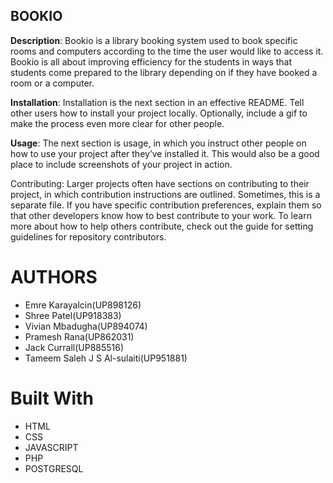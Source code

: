 ## BOOKIO
<b>Description</b>: Bookio is a library booking system used to book specific rooms and computers according to the time the user would like to access it. Bookio is all about improving efficiency for the students in ways that students come prepared to the library depending on if they have booked a room or a computer.

<b>Installation</b>: Installation is the next section in an effective README. Tell other users how to install your project locally. Optionally, include a gif to make the process even more clear for other people.

<b>Usage</b>: The next section is usage, in which you instruct other people on how to use your project after they’ve installed it. This would also be a good place to include screenshots of your project in action.

</b>Contributing</b>: Larger projects often have sections on contributing to their project, in which contribution instructions are outlined. Sometimes, this is a separate file. If you have specific contribution preferences, explain them so that other developers know how to best contribute to your work. To learn more about how to help others contribute, check out the guide for setting guidelines for repository contributors.

# AUTHORS
- Emre Karayalcin(UP898126) 
- Shree Patel(UP918383) 
- Vivian Mbadugha(UP894074) 
- Pramesh Rana(UP862031) 
- Jack Currall(UP885516) 
- Tameem Saleh J S Al-sulaiti(UP951881)

# Built With
- HTML
- CSS
- JAVASCRIPT
- PHP
- POSTGRESQL
